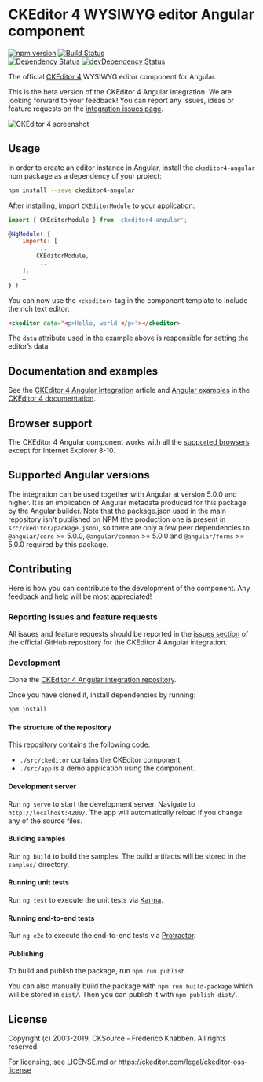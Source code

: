 # CKEditor 4 WYSIWYG editor Angular component

[![npm version](https://badge.fury.io/js/ckeditor4-angular.svg)](https://www.npmjs.com/package/ckeditor4-angular)
[![Build Status](https://travis-ci.org/ckeditor/ckeditor4-angular.svg?branch=master)](https://travis-ci.org/ckeditor/ckeditor4-angular)
<br>
[![Dependency Status](https://david-dm.org/ckeditor/ckeditor4-angular/status.svg)](https://david-dm.org/ckeditor/ckeditor4-angular)
[![devDependency Status](https://david-dm.org/ckeditor/ckeditor4-angular/dev-status.svg)](https://david-dm.org/ckeditor/ckeditor4-angular?type=dev)

The official [CKEditor 4](https://ckeditor.com/ckeditor-4/) WYSIWYG editor component for Angular.

This is the beta version of the CKEditor 4 Angular integration. We are looking forward to your feedback! You can report any issues, ideas or feature requests on the [integration issues page](https://github.com/ckeditor/ckeditor4-angular/issues/new).

![CKEditor 4 screenshot](https://c.cksource.com/a/1/img/npm/ckeditor4.png)

## Usage

In order to create an editor instance in Angular, install the `ckeditor4-angular` npm package as a dependency of your project:

```bash
npm install --save ckeditor4-angular
```

After installing, import `CKEditorModule` to your application:

```js
import { CKEditorModule } from 'ckeditor4-angular';

@NgModule( {
    imports: [
        ...
        CKEditorModule,
        ...
    ],
    …
} )
```

You can now use the `<ckeditor>` tag in the component template to include the rich text editor:

```html
<ckeditor data="<p>Hello, world!</p>"></ckeditor>
```

The `data` attribute used in the example above is responsible for setting the editor’s data.

## Documentation and examples

See the [CKEditor 4 Angular Integration](https://ckeditor.com/docs/ckeditor4/latest/guide/dev_angular.html) article and [Angular examples](https://ckeditor.com/docs/ckeditor4/latest/examples/angular.html) in the [CKEditor 4 documentation](https://ckeditor.com/docs/ckeditor4/latest).

## Browser support

The CKEditor 4 Angular component works with all the [supported browsers](https://ckeditor.com/docs/ckeditor4/latest/guide/dev_browsers.html#officially-supported-browsers) except for Internet Explorer 8-10.

## Supported Angular versions

The integration can be used together with Angular at version 5.0.0 and higher. It is an implication of Angular metadata produced for this package by the Angular builder. Note that the package.json used in the main repository isn't published on NPM (the production one is present in `src/ckeditor/package.json`), so there are only a few peer dependencies to `@angular/core` >= 5.0.0, `@angular/common` >= 5.0.0 and `@angular/forms` >= 5.0.0 required by this package.

## Contributing

Here is how you can contribute to the development of the component. Any feedback and help will be most appreciated!

### Reporting issues and feature requests

All issues and feature requests should be reported in the [issues section](https://github.com/ckeditor/ckeditor4-angular/issues/new) of the official GitHub repository for the CKEditor 4 Angular integration.

### Development

Clone the [CKEditor 4 Angular integration repository](https://github.com/ckeditor/ckeditor4-angular).

Once you have cloned it, install dependencies by running:

```bash
npm install
```

#### The structure of the repository

This repository contains the following code:

* `./src/ckeditor` contains the CKEditor component,
* `./src/app` is a demo application using the component.

#### Development server

Run `ng serve` to start the development server. Navigate to `http://localhost:4200/`. The app will automatically reload if you change any of the source files.

#### Building samples

Run `ng build` to build the samples. The build artifacts will be stored in the `samples/` directory.

#### Running unit tests

Run `ng test` to execute the unit tests via [Karma](https://karma-runner.github.io).

#### Running end-to-end tests

Run `ng e2e` to execute the end-to-end tests via [Protractor](https://www.protractortest.org/).

#### Publishing

To build and publish the package, run `npm run publish`.

You can also manually build the package with `npm run build-package` which will be stored in `dist/`. Then you can publish it with `npm publish dist/`.

## License

Copyright (c) 2003-2019, CKSource - Frederico Knabben. All rights reserved.

For licensing, see LICENSE.md or https://ckeditor.com/legal/ckeditor-oss-license

